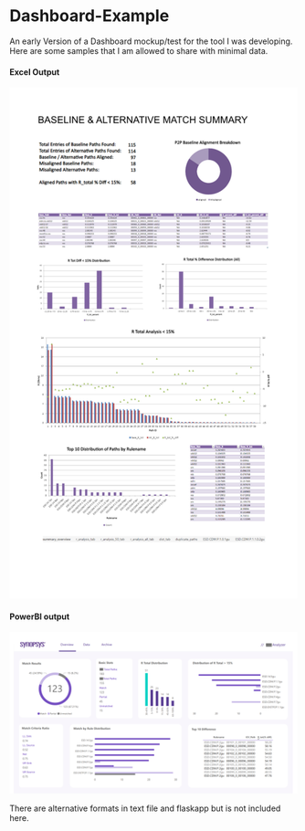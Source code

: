 # Dashboard-Example

An early Version of a Dashboard mockup/test for the tool I was developing. Here are some samples that I am allowed to share with minimal data.

#### Excel Output

![excel](sample_excel.png)

#### PowerBI output

![bi](work_dash_sample.png)

There are alternative formats in text file and flaskapp but is not included here.
